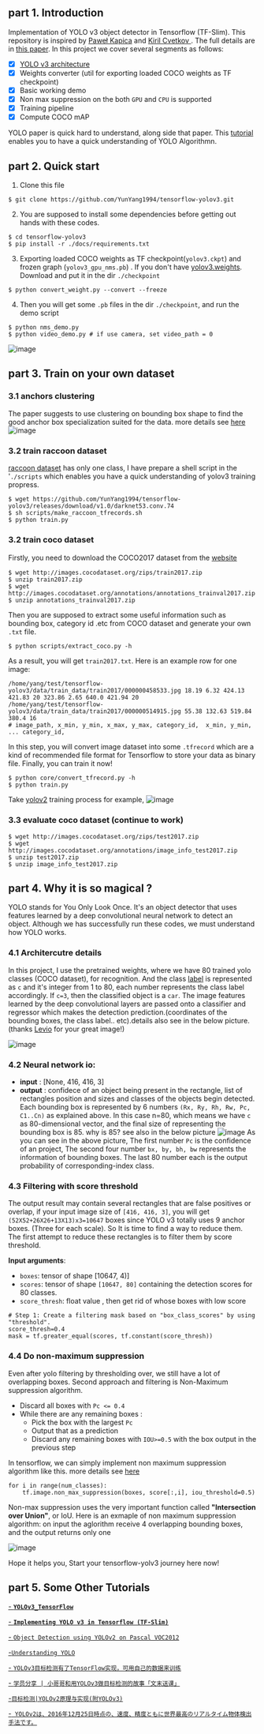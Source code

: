 ## part 1. Introduction

Implementation of YOLO v3 object detector in Tensorflow (TF-Slim). This repository  is inspired by [Paweł Kapica](https://github.com/mystic123) and [Kiril Cvetkov
](https://github.com/kirilcvetkov92). The full details are in [this paper](https://pjreddie.com/media/files/papers/YOLOv3.pdf).  In this project we cover several segments as follows:<br>
- [x] [YOLO v3 architecture](https://github.com/YunYang1994/tensorflow-yolov3/blob/master/core/yolov3.py)
- [x] Weights converter (util for exporting loaded COCO weights as TF checkpoint)
- [x] Basic working demo
- [x] Non max suppression on the both `GPU` and `CPU` is supported
- [x] Training pipeline
- [x] Compute COCO mAP

YOLO paper is quick hard to understand, along side that paper. This [tutorial](https://github.com/YunYang1994/tensorflow-yolov2_from_scratch) enables you to have a quick understanding of YOLO Algorithmn.


## part 2. Quick start
1. Clone this file
```bashrc
$ git clone https://github.com/YunYang1994/tensorflow-yolov3.git
```
2.  You are supposed  to install some dependencies before getting out hands with these codes.
```bashrc
$ cd tensorflow-yolov3
$ pip install -r ./docs/requirements.txt
```
3. Exporting loaded COCO weights as TF checkpoint(`yolov3.ckpt`) and frozen graph (`yolov3_gpu_nms.pb`) . If you don't have [yolov3.weights](https://github.com/YunYang1994/tensorflow-yolov3/releases/download/v1.0/yolov3.weights). Download and put it in the dir `./checkpoint`
```bashrc
$ python convert_weight.py --convert --freeze
```
4. Then you will get some `.pb` files in the dir `./checkpoint`,  and run the demo script
```bashrc
$ python nms_demo.py
$ python video_demo.py # if use camera, set video_path = 0
```
![image](./docs/images/611_result.jpg)
## part 3. Train on your own dataset
### 3.1 anchors clustering
The paper suggests to use clustering on bounding box shape to find the good anchor box specialization suited for the data. more details see [here](https://nbviewer.jupyter.org/github/YunYang1994/tensorflow-yolov3/blob/master/docs/Box-Clustering.ipynb)
![image](./docs/images/K-means.png)

### 3.2 train raccoon dataset
[raccoon dataset](https://github.com/YunYang1994/raccoon_dataset) has only one class, I have prepare a shell script in the '`./scripts` which enables you have a quick understanding of yolov3 training propress.
```
$ wget https://github.com/YunYang1994/tensorflow-yolov3/releases/download/v1.0/darknet53.conv.74
$ sh scripts/make_raccoon_tfrecords.sh
$ python train.py
```

### 3.2 train coco dataset
Firstly, you need to download the COCO2017 dataset from the [website](http://cocodataset.org/)　
```bashrc
$ wget http://images.cocodataset.org/zips/train2017.zip
$ unzip train2017.zip
$ wget http://images.cocodataset.org/annotations/annotations_trainval2017.zip
$ unzip annotations_trainval2017.zip
```
Then you are supposed to extract some useful information such as bounding box, category id .etc from COCO dataset and generate your own `.txt` file.
```
$ python scripts/extract_coco.py -h
```
As a result, you will get  `train2017.txt`.  Here is an example row for one image:<br>
```
/home/yang/test/tensorflow-yolov3/data/train_data/train2017/000000458533.jpg 18.19 6.32 424.13 421.83 20 323.86 2.65 640.0 421.94 20 
/home/yang/test/tensorflow-yolov3/data/train_data/train2017/000000514915.jpg 55.38 132.63 519.84 380.4 16
# image_path, x_min, y_min, x_max, y_max, category_id,  x_min, y_min, ... category_id, 
```
In this step, you will convert image dataset into some `.tfrecord`  which are a kind of recommended file format for Tensorflow to store your data as  binary file. Finally, you can train it now!
```
$ python core/convert_tfrecord.py -h
$ python train.py
```
Take [yolov2](https://github.com/YunYang1994/tensorflow-yolov2_from_scratch) training process for example, 
![image](./docs/images/yolov2_loss.png)
### 3.3 evaluate coco dataset (continue to work)
```
$ wget http://images.cocodataset.org/zips/test2017.zip
$ wget http://images.cocodataset.org/annotations/image_info_test2017.zip 
$ unzip test2017.zip
$ unzip image_info_test2017.zip
```

## part 4. Why it is so magical ?
YOLO stands for You Only Look Once. It's an object detector that uses features learned by a deep convolutional neural network to detect an object. Although we has successfully run these codes, we must understand how YOLO works. 
### 4.1 Architercutre details
In this project, I use the pretrained weights, where we have 80 trained yolo classes (COCO dataset), for recognition. And the class [label](./data/coco.names) is represented as  `c`  and it's integer from 1 to 80, each number represents the class label accordingly. If `c=3`, then the classified object is a  `car`.  The image features learned by the deep convolutional layers are passed onto a classifier and regressor which makes the detection prediction.(coordinates of the bounding boxes, the class label.. etc).details also see in the below picture. (thanks [Levio](https://blog.csdn.net/leviopku/article/details/82660381) for your great image!)

![image](./docs/images/levio.jpeg)

### 4.2 Neural network io:
-  **input** : [None, 416, 416, 3]
-  **output** : confidece of an object being present in the rectangle, list of rectangles position and sizes and classes of the objects begin detected. Each bounding box is represented by 6 numbers `(Rx, Ry, Rh, Rw, Pc, C1..Cn)` as explained above. In this case n=80, which means we have `c` as 80-dimensional vector, and the final size of representing the bounding box is 85.  why is 85? see also in the below picture
![image](./docs/images/probability_extraction.png)
As you can see in the above picture, The first number `Pc` is the confidence of an project, The second four number `bx, by, bh, bw` represents the information of bounding boxes. The last 80 number each is the output probability of corresponding-index class.

### 4.3 Filtering with score threshold

The output result may contain several rectangles that are false positives or overlap,  if your input image size of `[416, 416, 3]`, you will get `(52X52+26X26+13X13)x3=10647` boxes since YOLO v3 totally uses 9 anchor boxes. (Three for each scale). So It is time to find a way to reduce them. The first attempt to reduce these rectangles is to filter them by score threshold.

**Input arguments**: 

- `boxes`: tensor of shape [10647, 4)] 
- `scores`: tensor of shape `[10647, 80]` containing the detection scores for 80 classes. 
- `score_thresh`: float value , then get rid of whose boxes with low score

```
# Step 1: Create a filtering mask based on "box_class_scores" by using "threshold".
score_thresh=0.4
mask = tf.greater_equal(scores, tf.constant(score_thresh))
```

### 4.4 Do non-maximum suppression

Even after yolo filtering by thresholding over, we still have a lot of overlapping boxes. Second approach and filtering is Non-Maximum suppression algorithm.

* Discard all boxes with `Pc <= 0.4`  
* While there are any remaining boxes : 
    * Pick the box with the largest `Pc`
    * Output that as a prediction
    * Discard any remaining boxes with `IOU>=0.5` with the box output in the previous step

In tensorflow, we can simply implement non maximum suppression algorithm like this. more details see [here](https://github.com/YunYang1994/tensorflow-yolov3/blob/master/core/utils.py)
```
for i in range(num_classes):
    tf.image.non_max_suppression(boxes, score[:,i], iou_threshold=0.5) 
 ```
 
Non-max suppression uses the very important function called **"Intersection over Union"**, or IoU. Here is an exmaple of non maximum suppression algorithm: on input the aglorithm receive 4 overlapping bounding boxes, and the output returns only one

![image](./docs/images/iou.png)

Hope it helps you, Start your tensorflow-yolv3 journey here now!

## part 5. Some Other Tutorials

[- **`YOLOv3_TensorFlow`**](https://github.com/wizyoung/YOLOv3_TensorFlow)

[- **`Implementing YOLO v3 in Tensorflow (TF-Slim)`**](https://itnext.io/implementing-yolo-v3-in-tensorflow-tf-slim-c3c55ff59dbe)

[- `Object Detection using YOLOv2 on Pascal VOC2012`](https://fairyonice.github.io/Part_1_Object_Detection_with_Yolo_for_VOC_2014_data_anchor_box_clustering.html)

[-`Understanding YOLO`](https://hackernoon.com/understanding-yolo-f5a74bbc7967)

[- `YOLOv3目标检测有了TensorFlow实现，可用自己的数据来训练`](https://mp.weixin.qq.com/s/cq7g1-4oFTftLbmKcpi_aQ)<br>

[- `学员分享 | 小哥哥和用YOLOv3做目标检测的故事「文末送课」`](https://mp.weixin.qq.com/s/dFiOkUsal62EoME52Iw-uQ)

[-`目标检测|YOLOv2原理与实现(附YOLOv3)`](https://zhuanlan.zhihu.com/p/35325884)

[-` YOLOv2は、2016年12月25日時点の、速度、精度ともに世界最高のリアルタイム物体検出手法です。`](https://github.com/leetenki/YOLOv2/blob/master/YOLOv2.md)

